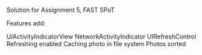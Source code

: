 Solution for Assignment 5, FAST SPoT

Features add:


UIActivityIndicatorView
NetworkActivityIndicator
UIRefreshControl
Refreshing enabled
Caching photo in file system
Photos sorted
